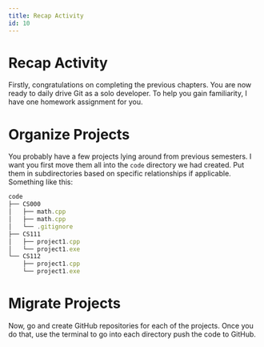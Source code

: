 ```yaml
---
title: Recap Activity
id: 10
---
```


# Recap Activity

Firstly, congratulations on completing the previous chapters. You are now ready to daily drive Git as a solo developer.
To help you gain familiarity, I have one homework assignment for you.

# Organize Projects

You probably have a few projects lying around from previous semesters. I want you first move them all into the `code` directory we had created. Put them in subdirectories based on specific relationships if applicable. Something like this:

```ts
code
├── CS000
│   ├── math.cpp
│   ├── math.cpp
│   └── .gitignore
├── CS111
│   ├── project1.cpp
│   └── project1.exe
└── CS112
    ├── project1.cpp
    └── project1.exe
```

# Migrate Projects

Now, go and create GitHub repositories for each of the projects. Once you do that, use the terminal to go into each directory push the code to GitHub.
